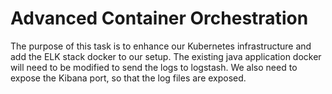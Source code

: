 # Advanced Container Orchestration

The purpose of this task is to enhance our Kubernetes infrastructure and add the ELK stack docker to our setup. The existing java application docker will need to be modified to send the logs to logstash. We also need to expose the Kibana port, so that the log files are exposed.
